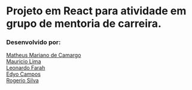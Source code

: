 # Projeto em React para atividade em grupo de mentoria de carreira. <br>
### Desenvolvido por:
[Matheus Mariano de Camargo](https://github.com/MMCamargo) <br>
[Mauricio Lima](https://github.com/mauriciolima2701)<br>
[Leonardo Farah](https://github.com/Leokfarah) <br>
[Edyo Campos](https://github.com/edyoCampos/) <br>
[Rogerio Silva](https://github.com/RogerioFernandesSilva)
